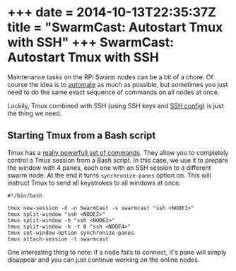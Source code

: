 +++
date = 2014-10-13T22:35:37Z
title = "SwarmCast: Autostart Tmux with SSH"
+++
SwarmCast: Autostart Tmux with SSH
==================================
Maintenance tasks on the RPi Swarm nodes can be a bit of a chore. Of course the idea is to [automate](http://www.ivankovic.me/blog/2014/04/30/raspberry-pi-swarm-automatically-installing-security-updates/) as much as possible, but sometimes you just need to do the same exact sequence of commands on all nodes at once.

Luckily, Tmux combined with SSH (using SSH keys and [SSH config](http://www.ivankovic.me/blog/2014/05/28/using-ssh-config-file-to-simplify-swarm-management/)) is just the thing we need.

Starting Tmux from a Bash script
--------------------------------

Tmux has a [really powerfull set of commands](http://manpages.ubuntu.com/manpages/precise/man1/tmux.1.html). They allow you to completely control a Tmux session from a Bash script. In this case, we use it to prepare the window with 4 panes, each one with an SSH session to a different swarm node. At the end it turns `synchronize-panes` option on. This will instruct Tmux to send all keystrokes to all windows at once.

    #!/bin/bash

    tmux new-session -d -n SwarmCast -s swarmcast "ssh <NODE1>"
    tmux split-window "ssh <NODE2>"
    tmux split-window -h "ssh <NODE2>"
    tmux split-window -h -t 0 "ssh <NODE4>"
    tmux set-window-option synchronize-panes 
    tmux attach-session -t swarmcast

One interesting thing to note: if a node fails to connect, it's pane will simply disappear and you can just continue working on the online nodes.
